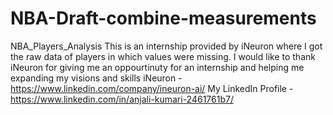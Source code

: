 # NBA-Draft-combine-measurements
NBA_Players_Analysis
This is an internship provided by iNeuron where I got the raw data of players in which values were missing. I would like to thank iNeuron for giving me an oppourtinuty for an internship and helping me expanding my visions and skills iNeuron - https://www.linkedin.com/company/ineuron-ai/ My LinkedIn Profile - https://www.linkedin.com/in/anjali-kumari-2461761b7/
